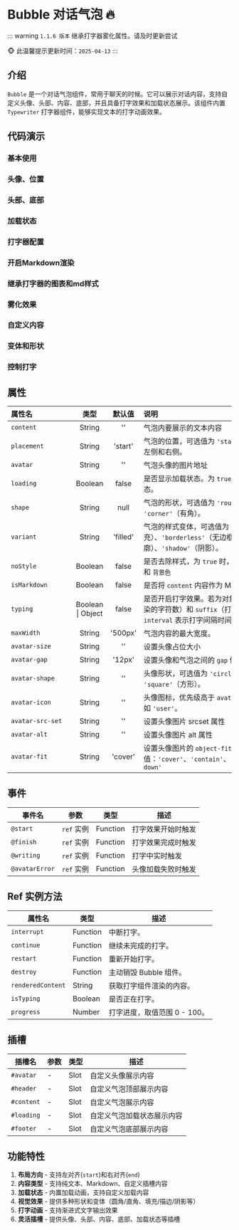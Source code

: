 # Bubble 对话气泡 🔥

::: warning
`1.1.6 版本` 继承打字器雾化属性。请及时更新尝试

🐵 此温馨提示更新时间：`2025-04-13`
:::

## 介绍

`Bubble` 是一个对话气泡组件，常用于聊天的时候。它可以展示对话内容，支持自定义头像、头部、内容、底部，并且具备打字效果和加载状态展示。该组件内置 `Typewriter` 打字器组件，能够实现文本的打字动画效果。

## 代码演示

### 基本使用

<demo src="./demos/content.vue"></demo>

### 头像、位置

<demo src="./demos/avatar-and-placement.vue"></demo>

### 头部、底部

<demo src="./demos/header-and-footer.vue"></demo>

### 加载状态

<demo src="./demos/loading.vue"></demo>

### 打字器配置

<demo src="./demos/typing.vue"></demo>

### 开启Markdown渲染

<demo src="./demos/is-markdown.vue"></demo>

### 继承打字器的图表和md样式

<demo src="./demos/cssAndMermaid.vue"></demo>

### 雾化效果

<demo src="./demos/is-fog.vue"></demo>

### 自定义内容

<demo src="./demos/content-customize.vue"></demo>

### 变体和形状

<demo src="./demos/variant-and-shape.vue"></demo>

### 控制打字

<demo src="./demos/customized.vue"></demo>

## 属性

| <div style="width: 130px">属性名</div> |       类型        |  默认值  | 说明                                                                                                                                     |
| :------------------------------------- | :---------------: | :------: | :--------------------------------------------------------------------------------------------------------------------------------------- |
| `content`                              |      String       |    ''    | 气泡内要展示的文本内容                                                                                                                   |
| `placement`                            |      String       | 'start'  | 气泡的位置，可选值为 `'start'` 或 `'end'`，分别表示左侧和右侧。                                                                          |
| `avatar`                               |      String       |    ''    | 气泡头像的图片地址                                                                                                                       |
| `loading`                              |      Boolean      |  false   | 是否显示加载状态。为 `true` 时，气泡内会显示加载状态。                                                                                   |
| `shape`                                |      String       |   null   | 气泡的形状，可选值为 `'round'`（圆角）或 `'corner'`（有角）。                                                                            |
| `variant`                              |      String       | 'filled' | 气泡的样式变体，可选值为 `'filled'`（填充）、`'borderless'`（无边框）、`'outlined'`（轮廓）、`'shadow'`（阴影）。                        |
| `noStyle`                              |      Boolean      |  false   | 是否去除样式，为 `true` 时，将去除气泡内置 `padding` 和 `背景色`                                                                         |
| `isMarkdown`                           |      Boolean      |  false   | 是否将 `content` 内容作为 Markdown 格式处理。                                                                                            |
| `typing`                               | Boolean \| Object |  false   | 是否开启打字效果。若为对象，可设置 `step`（每次渲染的字符数）和 `suffix`（打字光标后缀内容）。`interval` 表示打字间隔时间，单位为 `ms`。 |
| `maxWidth`                             |      String       | '500px'  | 气泡内容的最大宽度。                                                                                                                     |
| `avatar-size`                          |      String       |    ''    | 设置头像占位大小                                                                                                                         |
| `avatar-gap`                           |      String       |  '12px'  | 设置头像和气泡之间的 `gap` 值                                                                                                            |
| `avatar-shape`                         |      String       |    ''    | 头像形状，可选值为 `'circle'`（圆形）或 `'square'`（方形）。                                                                             |
| `avatar-icon`                          |      String       |    ''    | 头像图标，优先级高于 `avatar`，支持传入图标名称，如 `'user'`。                                                                           |
| `avatar-src-set`                       |      String       |    ''    | 设置头像图片 srcset 属性                                                                                                                 |
| `avatar-alt`                           |      String       |    ''    | 设置头像图片 alt 属性                                                                                                                    |
| `avatar-fit`                           |      String       | 'cover'  | 设置头像图片的 `object-fit` 属性,可选属性值：`'cover'`、`'contain'`、`'fill'`、`'none'`、`'scale-down'`                                  |

## 事件

| 事件名         | 参数       | 类型     | 描述               |
| -------------- | ---------- | -------- | ------------------ |
| `@start`       | `ref` 实例 | Function | 打字效果开始时触发 |
| `@finish`      | `ref` 实例 | Function | 打字效果完成时触发 |
| `@writing`     | `ref` 实例 | Function | 打字中实时触发     |
| `@avatarError` | `ref` 实例 | Function | 头像加载失败时触发 |

## Ref 实例方法

| 属性名            | 类型     | 描述                         |
| ----------------- | -------- | ---------------------------- |
| `interrupt`       | Function | 中断打字。                   |
| `continue`        | Function | 继续未完成的打字。           |
| `restart`         | Function | 重新开始打字。               |
| `destroy`         | Function | 主动销毁 Bubble 组件。       |
| `renderedContent` | String   | 获取打字组件渲染的内容。     |
| `isTyping`        | Boolean  | 是否正在打字。               |
| `progress`        | Number   | 打字进度，取值范围 0 - 100。 |

## 插槽

| 插槽名     | 参数 | 类型 | 描述                       |
| ---------- | ---- | ---- | -------------------------- |
| `#avatar`  | -    | Slot | 自定义头像展示内容         |
| `#header`  | -    | Slot | 自定义气泡顶部展示内容     |
| `#content` | -    | Slot | 自定义气泡展示内容         |
| `#loading` | -    | Slot | 自定义气泡加载状态展示内容 |
| `#footer`  | -    | Slot | 自定义气泡底部展示内容     |

## 功能特性

1. **布局方向** - 支持左对齐(`start`)和右对齐(`end`)
2. **内容类型** - 支持纯文本、Markdown、自定义插槽内容
3. **加载状态** - 内置加载动画，支持自定义加载内容
4. **视觉效果** - 提供多种形状和变体（圆角/直角、填充/描边/阴影等）
5. **打字动画** - 支持渐进式文字输出效果
6. **灵活插槽** - 提供头像、头部、内容、底部、加载状态等插槽
